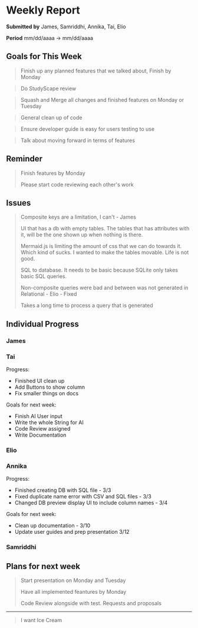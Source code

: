 Weekly Report
=============

**Submitted by** James, Samriddhi, Annika, Tai, Elio

**Period** mm/dd/aaaa → mm/dd/aaaa

Goals for This Week
-------

> Finish up any planned features that we talked about, Finish by Monday

> Do StudyScape review

> Squash and Merge all changes and finished features on Monday or Tuesday

> General clean up of code

> Ensure developer guide is easy for users testing to use

> Talk about moving forward in terms of features

Reminder
--------
> Finish features by Monday
>
> Please start code reviewing each other's work

Issues
------
> Composite keys are a limitation, I can't - James
>
> UI that has a db with empty tables. The tables that has attributes with it, will be the one shown up when nothing is there.
>
> Mermaid.js is limiting the amount of css that we can do towards it. Which kind of sucks. I wanted to make the tables movable. Life is not good.
>
> SQL to database. It needs to be basic because SQLite only takes basic SQL queries.
>
> Non-composite queries were bad and between was not generated in Relational - Elio - Fixed
>
> Takes a long time to process a query that is generated

Individual Progress
----------
### James

### Tai

Progress:

- Finished UI clean up
- Add Buttons to show column
- Fix smaller things on docs

Goals for next week:
- Finish AI User input
- Write the whole String for AI
- Code Review assigned
- Write Documentation

### Elio

### Annika
Progress:

- Finished creating DB with SQL file - 3/3
- Fixed duplicate name error with CSV and SQL files - 3/3
- Changed DB preview display UI to include column names - 3/4

Goals for next week:

- Clean up documentation - 3/10
- Update user guides and prep presentation 3/12

### Samriddhi

Plans for next week
-------------------
> Start presentation on Monday and Tuesday
>
> Have all implemented feantures by Monday
>
> Code Review alongside with test.
Requests and proposals
----------------------
> I want Ice Cream
